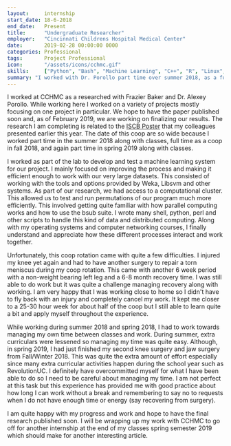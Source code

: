 ```yaml
---
layout:     internship
start_date: 18-6-2018
end_date:   Present
title:      "Undergraduate Researcher"
employer:   "Cincinnati Childrens Hospital Medical Center"
date:       2019-02-28 00:00:00 0000
categories: Professional
tags:       Project Professional
icon:       "/assets/icons/cchmc.gif"
skills:     ["Python", "Bash", "Machine Learning", "C++", "R", "Linux", "Weka", "Libsvm", "Parallel Computing"]
summary: "I worked with Dr. Porollo part time over summer 2018, as a fultime coop in fall 2018 and part time in spring 2019."
---
```


I worked at CCHMC as a researched with Frazier Baker and Dr. Alexey Porollo. While working here I worked on a variety of projects mostly focusing on one project in particular. We hope to have the paper published soon and, as of February 2019, we are working on finalizing our results. The research I am completing is related to the [ISCB Poster](/project/2018/07/09/ISCB-2018-Poster.html) that my colleagues presented earlier this year.
The date of this coop are so wide because I worked part time in the summer 2018 along with classes, full time as a coop in fall 2018, and again part time in spring 2019 along with classes.

I worked as part of the lab to develop and test a machine learning system for our project. I mainly focused on improving the process and making it efficient enough to work with our very large datasets. This consisted of working with the tools and options provided by Weka, Libsvm and other systems. As part of our research, we had access to a computational cluster. This allowed us to test and run permutations of our program much more efficiently. This involved getting quite familiar with how parallel computing works and how to use the bsub suite. I wrote many shell, python, perl and other scripts to handle this kind of data and distributed computing. Along with my operating systems and computer networking courses, I finally understand and appreciate how these different processes interact and work together.

Unfortunately, this coop rotation came with quite a few difficulties. I injured my knee yet again and had to have another surgery to repair a torn meniscus during my coop rotation. This came with another 6 week period with a non-weight bearing left leg and a 6-8 month recovery time. I was still able to do work but it was quite a challenge managing recovery along with working. I am very happy that I was working close to home so I didn't have to fly back with an injury and completely cancel my work. It kept me closer to a 25-30 hour week for about half of the coop but I still able to learn quite a bit and apply myself throughout the experience.

While working during summer 2018 and spring 2018, I had to work towards managing my own time between classes and work. During summer, extra curriculars were lessened so managing my time was quite easy. Although, in spring 2019, I had just finished my second knee surgery and jaw surgery from Fall/Winter 2018. This was quite the extra amount of effort especially since many extra curricular activities happen during the school year such as RevolutionUC. I definitely have overcommitted myself for what I have been able to do so I need to be careful about managing my time. I am not perfect at this task but this experience has provided me with good practice about how long I can work without a break and remembering to say no to requests when I do not have enough time or energy (say recovering from surgery).

I am quite happy with my progress and work and hope to have the final research published soon. I will be wrapping up my work with CCHMC to go off for another internship at the end of my classes spring semester 2019 which should make for another interesting article.

